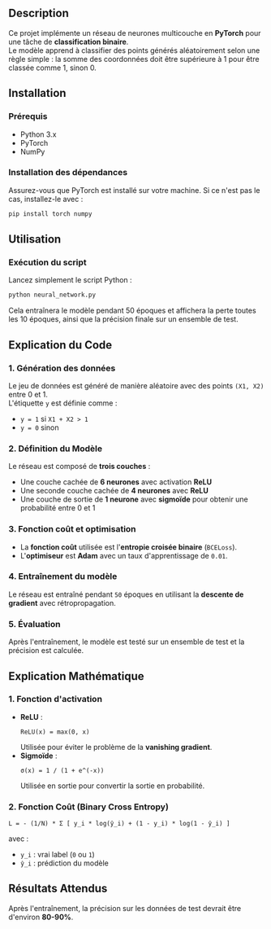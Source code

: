 ## Description  
Ce projet implémente un réseau de neurones multicouche en **PyTorch** pour une tâche de **classification binaire**.  
Le modèle apprend à classifier des points générés aléatoirement selon une règle simple : la somme des coordonnées doit être supérieure à 1 pour être classée comme 1, sinon 0.  

## Installation  
### Prérequis  
- Python 3.x  
- PyTorch  
- NumPy  

### Installation des dépendances  
Assurez-vous que PyTorch est installé sur votre machine. Si ce n'est pas le cas, installez-le avec :  
```bash
pip install torch numpy
```

## Utilisation  
### Exécution du script  
Lancez simplement le script Python :  
```bash
python neural_network.py
```
Cela entraînera le modèle pendant 50 époques et affichera la perte toutes les 10 époques, ainsi que la précision finale sur un ensemble de test.  

## Explication du Code  
### 1. Génération des données  
Le jeu de données est généré de manière aléatoire avec des points `(X1, X2)` entre 0 et 1.  
L'étiquette `y` est définie comme :  
- `y = 1` si `X1 + X2 > 1`  
- `y = 0` sinon  

### 2. Définition du Modèle  
Le réseau est composé de **trois couches** :  
- Une couche cachée de **6 neurones** avec activation **ReLU**  
- Une seconde couche cachée de **4 neurones** avec **ReLU**  
- Une couche de sortie de **1 neurone** avec **sigmoïde** pour obtenir une probabilité entre 0 et 1  

### 3. Fonction coût et optimisation  
- La **fonction coût** utilisée est l'**entropie croisée binaire** (`BCELoss`).  
- L'**optimiseur** est **Adam** avec un taux d'apprentissage de `0.01`.  

### 4. Entraînement du modèle  
Le réseau est entraîné pendant `50` époques en utilisant la **descente de gradient** avec rétropropagation.  

### 5. Évaluation  
Après l'entraînement, le modèle est testé sur un ensemble de test et la précision est calculée.  

## Explication Mathématique  
### 1. Fonction d'activation  
- **ReLU** :  
  ```
  ReLU(x) = max(0, x)
  ```
  Utilisée pour éviter le problème de la **vanishing gradient**.  
- **Sigmoïde** :  
  ```
  σ(x) = 1 / (1 + e^(-x))
  ```
  Utilisée en sortie pour convertir la sortie en probabilité.  

### 2. Fonction Coût (Binary Cross Entropy)  
```
L = - (1/N) * Σ [ y_i * log(ŷ_i) + (1 - y_i) * log(1 - ŷ_i) ]
```
avec :  
- `y_i` : vrai label (`0` ou `1`)  
- `ŷ_i` : prédiction du modèle  

## Résultats Attendus
Après l'entraînement, la précision sur les données de test devrait être d'environ **80-90%**.


